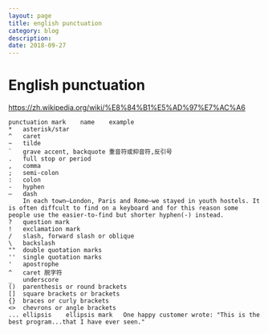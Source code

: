 ```yaml
---
layout: page
title: english punctuation
category: blog
description: 
date: 2018-09-27
---
```

# English punctuation
https://zh.wikipedia.org/wiki/%E8%84%B1%E5%AD%97%E7%AC%A6

	punctuation mark	name	example
    *   asterisk/star
	^	caret
	~	tilde
	`	grave accent, backquote 重音符或抑音符,反引号
	.	full stop or period
	, 	comma
	;	semi-colon
	:	colon
	-	hyphen
	—	dash
		In each town—London, Paris and Rome—we stayed in youth hostels. It is often diffcult to find on a keyboard and for this reason some people use the easier-to-find but shorter hyphen(-) instead.
	?	question mark
	!	exclamation mark
	/	slash, forward slash or oblique
	\ 	backslash
	""	double quotation marks
	''	single quotation marks
	'	apostrophe
	^	caret 脱字符
	_	underscore
	()	parenthesis or round brackets
	[]	square brackets or brackets
	{}	braces or curly brackets
	<>	chevrons or angle brackets
	...	ellipsis	ellipsis mark	One happy customer wrote: "This is the best program...that I have ever seen."